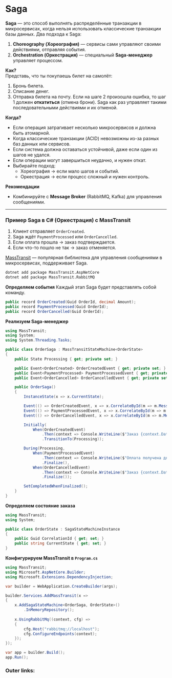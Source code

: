  

# Saga

**Saga** — это способ выполнять распределённые транзакции в микросервисах, когда нельзя использовать классические транзакции базы данных.
Два подхода к Saga:
1. **Choreography (Хореография)** — сервисы сами управляют своими действиями, отправляя события.
2. **Orchestration (Оркестрация)** — специальный **Saga-менеджер** управляет процессом.

**Как?**  
Представь, что ты покупаешь билет на самолёт:
1. Бронь билета.
2. Списание денег.
3. Отправка билета на почту.
Если на шаге 2 произошла ошибка, то шаг 1 должен **откатиться** (отмена брони). Saga как раз управляет такими последовательными действиями и их отменой.

**Когда?**
- Если операция затрагивает несколько микросервисов и должна быть атомарной.
- Когда классические транзакции (ACID) невозможны из-за разных баз данных или сервисов.
- Если система должна оставаться устойчивой, даже если один из шагов не удался.
- Если операции могут завершиться неудачно, и нужен откат.
- Выбирайте подход:
    - Хореография → если мало шагов и событий.
    - Оркестрация → если процесс сложный и нужен контроль.

**Рекомендации**
- Комбинируйте с **Message Broker** (RabbitMQ, Kafka) для управления сообщениями.

---

### **Пример Saga в C# (Оркестрация) с MassTransit**

1. Клиент отправляет `OrderCreated`.
2. Saga ждёт `PaymentProcessed` или `OrderCancelled`.
3. Если оплата прошла → заказ подтверждается.
4. Если что-то пошло не так → заказ отменяется.

[MassTransit](https://masstransit.io/) — популярная библиотека для управления сообщениями в микросервисах, поддерживает Saga.
```sh
dotnet add package MassTransit.AspNetCore
dotnet add package MassTransit.RabbitMQ
```

**Определяем события**
Каждый этап Saga будет представлять собой команду.
```csharp
public record OrderCreated(Guid OrderId, decimal Amount);
public record PaymentProcessed(Guid OrderId);
public record OrderCancelled(Guid OrderId);
```

**Реализуем Saga-менеджер**
```csharp
using MassTransit;
using System;
using System.Threading.Tasks;

public class OrderSaga : MassTransitStateMachine<OrderState>
{
    public State Processing { get; private set; }

    public Event<OrderCreated> OrderCreatedEvent { get; private set; }
    public Event<PaymentProcessed> PaymentProcessedEvent { get; private set; }
    public Event<OrderCancelled> OrderCancelledEvent { get; private set; }

    public OrderSaga()
    {
        InstanceState(x => x.CurrentState);

        Event(() => OrderCreatedEvent, x => x.CorrelateById(m => m.Message.OrderId));
        Event(() => PaymentProcessedEvent, x => x.CorrelateById(m => m.Message.OrderId));
        Event(() => OrderCancelledEvent, x => x.CorrelateById(m => m.Message.OrderId));

        Initially(
            When(OrderCreatedEvent)
                .Then(context => Console.WriteLine($"Заказ {context.Data.OrderId} создан, ожидаем оплату"))
                .TransitionTo(Processing));

        During(Processing,
            When(PaymentProcessedEvent)
                .Then(context => Console.WriteLine($"Оплата получена для заказа {context.Data.OrderId}"))
                .Finalize(),
            When(OrderCancelledEvent)
                .Then(context => Console.WriteLine($"Заказ {context.Data.OrderId} отменён"))
                .Finalize());

        SetCompletedWhenFinalized();
    }
}
```

**Определяем состояние заказа**
```csharp
using MassTransit;
using System;

public class OrderState : SagaStateMachineInstance
{
    public Guid CorrelationId { get; set; }
    public string CurrentState { get; set; }
}
```

**Конфигурируем MassTransit в `Program.cs`**
```csharp
using MassTransit;
using Microsoft.AspNetCore.Builder;
using Microsoft.Extensions.DependencyInjection;

var builder = WebApplication.CreateBuilder(args);

builder.Services.AddMassTransit(x =>
{
    x.AddSagaStateMachine<OrderSaga, OrderState>()
        .InMemoryRepository();
    
    x.UsingRabbitMq((context, cfg) =>
    {
        cfg.Host("rabbitmq://localhost");
        cfg.ConfigureEndpoints(context);
    });
});

var app = builder.Build();
app.Run();
```

### Outer links:

